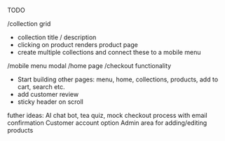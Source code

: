 TODO

/collection grid
- collection title / description 
- clicking on product renders product page
- create multiple collections and connect these to a mobile menu

/mobile menu modal
/home page
/checkout functionality

- Start building other pages: menu, home, collections, products, add to cart, search etc.
- add customer review 
- sticky header on scroll

futher ideas:
AI chat bot, tea quiz, mock checkout process with email confirmation
Customer account option
Admin area for adding/editing products